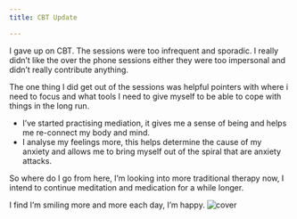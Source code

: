 ```yaml
---
title: CBT Update

---
```

I gave up on CBT. The sessions were too infrequent and sporadic. I really didn’t like the over the phone sessions either they were too impersonal and didn’t really contribute anything.

The one thing I did get out of the sessions was helpful pointers with where i need to focus and what tools I need to give myself to be able to cope with things in the long run.

* I’ve started practising mediation, it gives me a sense of being and helps me re-connect my body and mind.
* I analyse my feelings more, this helps determine the cause of my anxiety and allows me to bring myself out of the spiral that are anxiety attacks.

So where do I go from here, I’m looking into more traditional therapy now, I intend to continue meditation and medication for a while longer.

I find I’m smiling more and more each day, I’m happy.
![cover](http://i.imgur.com/asZWXi4.jpg)
